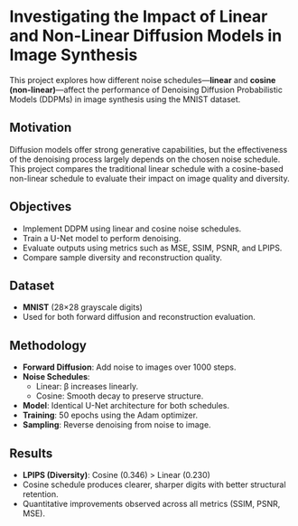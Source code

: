# Investigating the Impact of Linear and Non-Linear Diffusion Models in Image Synthesis

This project explores how different noise schedules—**linear** and **cosine (non-linear)**—affect the performance of Denoising Diffusion Probabilistic Models (DDPMs) in image synthesis using the MNIST dataset.

## Motivation

Diffusion models offer strong generative capabilities, but the effectiveness of the denoising process largely depends on the chosen noise schedule. This project compares the traditional linear schedule with a cosine-based non-linear schedule to evaluate their impact on image quality and diversity.

## Objectives

- Implement DDPM using linear and cosine noise schedules.
- Train a U-Net model to perform denoising.
- Evaluate outputs using metrics such as MSE, SSIM, PSNR, and LPIPS.
- Compare sample diversity and reconstruction quality.

## Dataset

- **MNIST** (28×28 grayscale digits)
- Used for both forward diffusion and reconstruction evaluation.

## Methodology

- **Forward Diffusion**: Add noise to images over 1000 steps.
- **Noise Schedules**:
  - Linear: β increases linearly.
  - Cosine: Smooth decay to preserve structure.
- **Model**: Identical U-Net architecture for both schedules.
- **Training**: 50 epochs using the Adam optimizer.
- **Sampling**: Reverse denoising from noise to image.

## Results

- **LPIPS (Diversity)**: Cosine (0.346) > Linear (0.230)
- Cosine schedule produces clearer, sharper digits with better structural retention.
- Quantitative improvements observed across all metrics (SSIM, PSNR, MSE).





